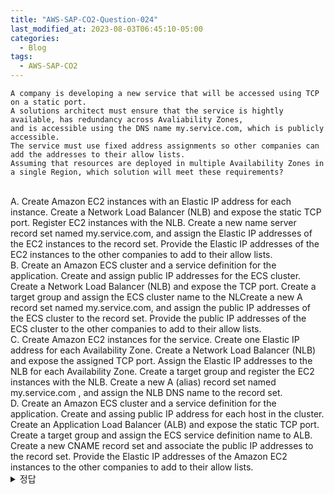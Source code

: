 ```yaml
---
title: "AWS-SAP-CO2-Question-024"
last_modified_at: 2023-08-03T06:45:10-05:00
categories:
  - Blog
tags:
  - AWS-SAP-CO2
---
```


```
A company is developing a new service that will be accessed using TCP on a static port.
A solutions architect must ensure that the service is hightly available, has redundancy across Avaliability Zones,
and is accessible using the DNS name my.service.com, which is publicly accessible.
The service must use fixed address assignments so other companies can add the addresses to their allow lists.
Assuming that resources are deployed in multiple Availability Zones in a single Region, which solution will meet these requirements?
```
<br/>
A. Create Amazon EC2 instances with an Elastic IP address for each instance. Create a Network Load Balancer (NLB) and expose the static TCP port.  
   Register EC2 instances with the NLB. Create a new name server record set named my.service.com, and assign the Elastic IP addresses of the EC2 instances to the record set.  
   Provide the Elastic IP addresses of the EC2 instances to the other companies to add to their allow lists.  
<br/>
B. Create an Amazon ECS cluster and a service definition for the application. Create and assign public IP addresses for the ECS cluster.  
   Create a Network Load Balancer (NLB) and expose the TCP port. Create a target group and assign the ECS cluster name to the NLCreate a new A record set named my.service.com, 
   and assign the public IP addresses of the ECS cluster to the record set. Provide the public IP addresses of the ECS cluster to the other companies to add to their allow lists.  
<br/>
C. Create Amazon EC2 instances for the service. Create one Elastic IP address for each Availability Zone. 
   Create a Network Load Balancer (NLB) and expose the assigned TCP port. Assign the Elastic IP addresses to the NLB for each Availability Zone.  
   Create a target group and register the EC2 instances with the NLB.
   Create a new A (alias) record set named my.service.com , and assign the NLB DNS name to the record set.  
<br/>
D. Create an Amazon ECS cluster and a service definition for the application. Create and assing public IP address for each host in the cluster.  
   Create an Application Load Balancer (ALB) and expose the static TCP port. Create a target group and assign the ECS service definition name to ALB.  
   Create a new CNAME record set and associate the public IP addresses to the record set.  
   Provide the Elastic IP addresses of the Amazon EC2 instances to the other companies to add to their allow lists.
<br/>

<details>
  <summary>정답</summary>
  site: C, community: C(100%)
  <br/>
  이런 경우 ALB는 적합하지 않음  
  각 AZ마다 Elastic IP를 할당함  
  Create Amazon EC2 instances for the service. Create one Elastic IP address for each Availability Zone  
  static port 이기 때문에 L7을 지원하는 ALB까지 적용할 필요가 없음  
</deatils>
